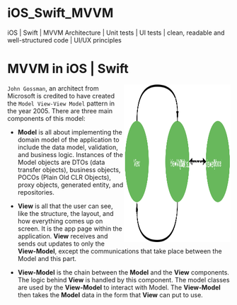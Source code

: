 # iOS_Swift_MVVM
iOS | Swift | MVVM Architecture | Unit tests | UI tests | clean, readable and well-structured code | UI/UX principles

# MVVM in iOS | Swift

<img src="https://raw.githubusercontent.com/Sankra/NotifyPropertyChanged.Verifier/7c17c21f24fa1cea007070a575576c99faa5302b/doc/mvvm.svg" align="right"
     alt="Size Limit logo by Anton Lovchikov" width="240" height="356">

`John Gossman`, an architect from Microsoft is credited to have created the `Model View-View Model` 
pattern in the year 2005. There are three main components of this model:

* **Model** is all about implementing the domain model of the application to include the data model, validation, and business logic. 
Instances of the Model objects are DTOs (data transfer objects), business objects, POCOs (Plain Old CLR Objects), 
proxy objects, generated entity, and repositories.

* **View** is all that the user can see, like the structure, the layout, and how everything comes up on screen. It is the app page within the application. 
**View** receives and sends out updates to only the **View-Model**, except the communications that take place between the Model and this part.

* **View-Model** is the chain between the **Model** and the **View** components. The logic behind **View** is handled by this component. 
The model classes are used by the **View-Model** to interact with Model. The **View-Model** then takes the **Model** data in the form that **View** can put to use.
